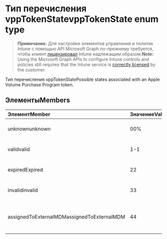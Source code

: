 # <a name="vpptokenstate-enum-type"></a><span data-ttu-id="4090c-101">Тип перечисления vppTokenState</span><span class="sxs-lookup"><span data-stu-id="4090c-101">vppTokenState enum type</span></span>

> <span data-ttu-id="4090c-102">**Примечание.** Для настройки элементов управления и политик Intune с помощью API Microsoft Graph по-прежнему требуется, чтобы клиент [лицензировал](https://go.microsoft.com/fwlink/?linkid=839381) Intune надлежащим образом.</span><span class="sxs-lookup"><span data-stu-id="4090c-102">**Note:** Using the Microsoft Graph APIs to configure Intune controls and policies still requires that the Intune service is [correctly licensed](https://go.microsoft.com/fwlink/?linkid=839381) by the customer.</span></span>

<span data-ttu-id="4090c-103">Тип перечисления vppTokenState</span><span class="sxs-lookup"><span data-stu-id="4090c-103">Possible states associated with an Apple Volume Purchase Program token.</span></span>
## <a name="members"></a><span data-ttu-id="4090c-104">Элементы</span><span class="sxs-lookup"><span data-stu-id="4090c-104">Members</span></span>
|<span data-ttu-id="4090c-105">Элемент</span><span class="sxs-lookup"><span data-stu-id="4090c-105">Member</span></span>|<span data-ttu-id="4090c-106">Значение</span><span class="sxs-lookup"><span data-stu-id="4090c-106">Value</span></span>|<span data-ttu-id="4090c-107">Описание</span><span class="sxs-lookup"><span data-stu-id="4090c-107">Description</span></span>|
|:---|:---|:---|
|<span data-ttu-id="4090c-108">unknown</span><span class="sxs-lookup"><span data-stu-id="4090c-108">unknown</span></span>|<span data-ttu-id="4090c-109">0</span><span class="sxs-lookup"><span data-stu-id="4090c-109">0%</span></span>|<span data-ttu-id="4090c-110">Состояние по умолчанию.</span><span class="sxs-lookup"><span data-stu-id="4090c-110">Default State</span></span>|
|<span data-ttu-id="4090c-111">valid</span><span class="sxs-lookup"><span data-stu-id="4090c-111">valid</span></span>|<span data-ttu-id="4090c-112">1</span><span class="sxs-lookup"><span data-stu-id="4090c-112">-1</span></span>|<span data-ttu-id="4090c-113">Маркер действителен.</span><span class="sxs-lookup"><span data-stu-id="4090c-113">Token is valid.</span></span>|
|<span data-ttu-id="4090c-114">expired</span><span class="sxs-lookup"><span data-stu-id="4090c-114">Expired</span></span>|<span data-ttu-id="4090c-115">2</span><span class="sxs-lookup"><span data-stu-id="4090c-115">2</span></span>|<span data-ttu-id="4090c-116">Срок действия маркера истек.</span><span class="sxs-lookup"><span data-stu-id="4090c-116">Token is expired.</span></span>|
|<span data-ttu-id="4090c-117">invalid</span><span class="sxs-lookup"><span data-stu-id="4090c-117">invalid</span></span>|<span data-ttu-id="4090c-118">3</span><span class="sxs-lookup"><span data-stu-id="4090c-118">3</span></span>|<span data-ttu-id="4090c-119">Маркер недействителен.</span><span class="sxs-lookup"><span data-stu-id="4090c-119">Token is invalid.</span></span>|
|<span data-ttu-id="4090c-120">assignedToExternalMDM</span><span class="sxs-lookup"><span data-stu-id="4090c-120">assignedToExternalMDM</span></span>|<span data-ttu-id="4090c-121">4</span><span class="sxs-lookup"><span data-stu-id="4090c-121">4</span></span>|<span data-ttu-id="4090c-122">Маркер управляется другой службой MDM.</span><span class="sxs-lookup"><span data-stu-id="4090c-122">Token is managed by another MDM Service.</span></span>|








